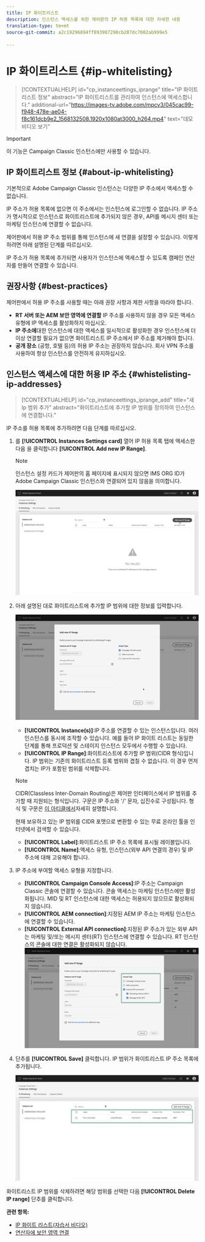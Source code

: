 ```yaml
---
title: IP 화이트리스트
description: 인스턴스 액세스를 위한 제어판의 IP 허용 목록에 대한 자세한 내용
translation-type: tm+mt
source-git-commit: a2c19296894ff893987290cb287dc7002ab999e5

---
```



# IP 화이트리스트 {#ip-whitelisting}

>[!CONTEXTUALHELP]
>id=&quot;cp_instanceettings_iprange&quot;
>title=&quot;IP 화이트리스트 정보&quot;
>abstract=&quot;IP 화이트리스트를 관리하여 인스턴스에 액세스합니다.&quot;
>additional-url=&quot;https://images-tv.adobe.com/mpcv3/045cac99-f948-478e-ae04-f8c161dcb9e2_1568132508.1920x1080at3000_h264.mp4&quot; text=&quot;데모 비디오 보기&quot;

>[!IMPORTANT]
>
>이 기능은 Campaign Classic 인스턴스에만 사용할 수 있습니다.

## IP 화이트리스트 정보 {#about-ip-whitelisting}

기본적으로 Adobe Campaign Classic 인스턴스는 다양한 IP 주소에서 액세스할 수 없습니다.

IP 주소가 허용 목록에 없으면 이 주소에서는 인스턴스에 로그인할 수 없습니다. IP 주소가 명시적으로 인스턴스로 화이트리스트에 추가되지 않은 경우, API를 메시지 센터 또는 마케팅 인스턴스에 연결할 수 없습니다.

제어판에서 허용 IP 주소 범위를 통해 인스턴스에 새 연결을 설정할 수 있습니다. 이렇게 하려면 아래 설명된 단계를 따르십시오.

IP 주소가 허용 목록에 추가되면 사용자가 인스턴스에 액세스할 수 있도록 캠페인 연산자를 만들어 연결할 수 있습니다.

## 권장사항 {#best-practices}

제어판에서 허용 IP 주소를 사용할 때는 아래 권장 사항과 제한 사항을 따라야 합니다.

* **RT 서버 또는 AEM 보안 영역에 연결할** IP 주소를 사용하지 않을 경우 모든 액세스 유형에 IP 액세스를 활성화하지 마십시오.
* **IP 주소에**&#x200B;대한 인스턴스에 대한 액세스를 일시적으로 활성화한 경우 인스턴스에 더 이상 연결할 필요가 없으면 화이트리스트 IP 주소에서 IP 주소를 제거해야 합니다.
* **공개 장소** (공항, 호텔 등)의 허용 IP 주소는 권장하지 않습니다. 회사 VPN 주소를 사용하여 항상 인스턴스를 안전하게 유지하십시오.

## 인스턴스 액세스에 대한 허용 IP 주소 {#whistelisting-ip-addresses}

>[!CONTEXTUALHELP]
>id=&quot;cp_instanceettings_iprange_add&quot;
>title=&quot;새 Ip 범위 추가&quot;
>abstract=&quot;화이트리스트에 추가할 IP 범위를 정의하여 인스턴스에 연결합니다.&quot;

IP 주소를 허용 목록에 추가하려면 다음 단계를 따르십시오.

1. 를 **[!UICONTROL Instances Settings card]** 열어 IP 허용 목록 탭에 액세스한 다음 을 클릭합니다 **[!UICONTROL Add new IP Range]**.

   >[!NOTE]
   >
   >인스턴스 설정 카드가 제어판의 홈 페이지에 표시되지 않으면 IMS ORG ID가 Adobe Campaign Classic 인스턴스와 연결되어 있지 않음을 의미합니다.

   ![](assets/ip_whitelist_list1.png)

1. 아래 설명된 대로 화이트리스트에 추가할 IP 범위에 대한 정보를 입력합니다.

   ![](assets/ip_whitelist_add1.png)

   * **[!UICONTROL Instance(s)]**:IP 주소를 연결할 수 있는 인스턴스입니다. 여러 인스턴스를 동시에 조작할 수 있습니다. 예를 들어 IP 화이트 리스트는 동일한 단계를 통해 프로덕션 및 스테이지 인스턴스 모두에서 수행할 수 있습니다.
   * **[!UICONTROL IP Range]**:화이트리스트에 추가할 IP 범위(CIDR 형식)입니다. IP 범위는 기존의 화이트리스트 등록 범위와 겹칠 수 없습니다. 이 경우 먼저 겹치는 IP가 포함된 범위를 삭제합니다.
   >[!NOTE]
   >
   >CIDR(Classless Inter-Domain Routing)은 제어판 인터페이스에서 IP 범위를 추가할 때 지원되는 형식입니다. 구문은 IP 주소와 &#39;/&#39; 문자, 십진수로 구성됩니다. 형식 및 구문은 [이 아티클에서](https://whatismyipaddress.com/cidr)자세히 설명합니다.
   >
   >현재 보유하고 있는 IP 범위를 CIDR 포맷으로 변환할 수 있는 무료 온라인 툴을 인터넷에서 검색할 수 있습니다.

   * **[!UICONTROL Label]**:화이트리스트 IP 주소 목록에 표시될 레이블입니다.
   * **[!UICONTROL Name]**:액세스 유형, 인스턴스(외부 API 연결의 경우) 및 IP 주소에 대해 고유해야 합니다.


1. IP 주소에 부여할 액세스 유형을 지정합니다.

   * **[!UICONTROL Campaign Console Access]**:IP 주소는 Campaign Classic 콘솔에 연결할 수 있습니다. 콘솔 액세스는 마케팅 인스턴스에만 활성화됩니다. MID 및 RT 인스턴스에 대한 액세스는 허용되지 않으므로 활성화되지 않습니다.
   * **[!UICONTROL AEM connection]**:지정된 AEM IP 주소는 마케팅 인스턴스에 연결할 수 있습니다.
   * **[!UICONTROL External API connection]**:지정된 IP 주소가 있는 외부 API는 마케팅 및/또는 메시지 센터(RT) 인스턴스에 연결할 수 있습니다. RT 인스턴스의 콘솔에 대한 연결은 활성화되지 않습니다.
   ![](assets/ip_whitelist_acesstype.png)

1. 단추를 **[!UICONTROL Save]** 클릭합니다. IP 범위가 화이트리스트 IP 주소 목록에 추가됩니다.

   ![](assets/ip_whitelist_added.png)

화이트리스트 IP 범위를 삭제하려면 해당 범위를 선택한 다음 **[!UICONTROL Delete IP range]** 단추를 클릭합니다.

**관련 항목:**
* [IP 화이트 리스트(자습서 비디오)](https://docs.adobe.com/content/help/en/campaign-learn/campaign-classic-tutorials/administrating/control-panel-acc/ip-whitelisting.html)
* [연산자에 보안 영역 연결](https://docs.campaign.adobe.com/doc/AC/en/INS_Additional_configurations_Configuring_Campaign_server.html#Linking_a_security_zone_to_an_operator)
